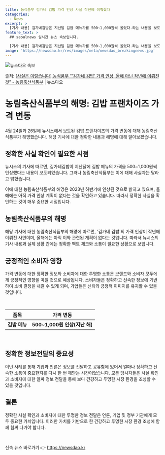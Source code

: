 ```yaml
---
title: 농식품부 김가네 김밥 가격 인상 사실 작년에 이뤄졌다
categories:
  - News
excerpt: >
  [기사 내용] 김가네김밥은 지난달 김밥 메뉴가를 500~1,000원씩 올렸다.라는 내용을 보도하였습니다. […
feature_text: >
  ## seoulnews 실시간 뉴스 속보입니다.

  [기사 내용] 김가네김밥은 지난달 김밥 메뉴가를 500~1,000원씩 올렸다.라는 내용을 보도하였습니다. […
image: 'https://newsdao.kr/res/images/meta/newsdao_breakingnews.jpg'
---
```


![뉴스다오 속보](https://newsdao.kr/res/images/meta/newsdao_breakingnews.jpg)

<p>출처: <a href="https://newsdao.kr/3701" rel="dofollow">[사실은 이렇습니다] 농식품부 “‘김가네 김밥’ 가격 인상, 올해 아닌 작년에 이뤄진 것” - 농림축산식품부</a> | 뉴스다오</p>

<h1 data-ke-size="size26">농림축산식품부의 해명: 김밥 프랜차이즈 가격 변동</h1>
<p data-ke-size="size16">4월 24일과 26일에 뉴시스에서 보도된 김밥 프랜차이즈의 가격 변동에 대해 농림축산식품부가 해명했습니다. 해당 기사에 대한 정확한 내용과 해명에 대해 알아보겠습니다. </p>
<h2 data-ke-size="size24">정확한 사실 확인이 필요한 시점</h2>
<p data-ke-size="size16">뉴시스의 기사에 따르면, 김가네김밥이 지난달에 김밥 메뉴의 가격을 500~1,000원씩 인상했다는 내용이 보도되었습니다. 그러나 농림축산식품부는 이에 대해 사실과는 달라고 밝혔습니다. </p>
<p data-ke-size="size16">이에 대한 농림축산식품부의 해명은 2023년 하반기에 인상된 것으로 밝히고 있으며, 올해에는 아직 가격 인상 계획이 없다는 것을 확인하고 있습니다. 따라서 정확한 사실을 확인하는 것이 매우 중요한 시점입니다.</p>
<h2 data-ke-size="size24">농림축산식품부의 해명</h2>
<p data-ke-size="size16">해당 기사에 대한 농림축산식품부의 해명에 따르면, '김가네 김밥'의 가격 인상이 작년에 이뤄진 사안이며, 올해에는 아직 이와 관련된 계획이 없다는 것입니다. 따라서 뉴시스의 기사 내용과 실제 상황 간에는 정확한 팩트 체크와 소통이 필요한 상황으로 보입니다.</p>
<h2 data-ke-size="size24">긍정적인 소비자 영향</h2>
<p data-ke-size="size16">가격 변동에 대한 정확한 정보와 소비자에 대한 투명한 소통은 브랜드와 소비자 모두에게 긍정적인 영향을 미칠 것으로 예상됩니다. 소비자들은 정확하고 신속한 정보에 기반하여 소비 결정을 내릴 수 있게 되며, 기업들은 신뢰와 긍정적 이미지를 유지할 수 있을 것입니다.</p>
<p data-ke-size="size16">&nbsp;</p>
<table>
	<thead>
		<tr>
			<th scope="col" style="text-align: center;">품목</th>
			<th scope="col" style="text-align: center;">가격 변동</th>
		</tr>
	</thead>
	<tbody>
		<tr>
			<td style="text-align: center;"><b>김밥 메뉴</b></td>
			<td style="text-align: center;"><b>500~1,000원 인상(지난 해)</b></td>
		</tr>
	</tbody>
</table>
<p data-ke-size="size16">&nbsp;</p>
<h2 data-ke-size="size24">정확한 정보전달의 중요성</h2>
<p data-ke-size="size16">이번 사례를 통해 기업과 언론은 정보를 전달하고 공유함에 있어서 얼마나 정확하고 신속한 소통이 중요한지를 다시 한 번 깨닫는 시간이었습니다. 모든 당사자들은 사실 확인과 소비자에 대한 알짜 정보 전달을 통해 보다 건강하고 투명한 시장 환경을 조성할 수 있을 것입니다.</p>
<h2 data-ke-size="size24">결론</h2>
<p data-ke-size="size16">정확한 사실 확인과 소비자에 대한 투명한 정보 전달은 언론, 기업 및 정부 기관에게 모두 중요한 가치입니다. 이러한 가치를 기반으로 한 건강하고 투명한 시장 환경 조성에 함께 힘써 나가야 합니다.</p>
<p data-ke-size="size16">&nbsp;</p> 

신속 뉴스 바로가기 👉 <a href="https://newsdao.kr" rel="dofollow">https://newsdao.kr</a>



